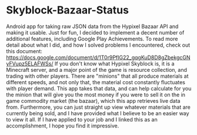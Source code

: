 # Skyblock-Bazaar-Status
Android app for taking raw JSON data from the Hypixel Bazaar API and making it usable.
Just for fun, I decided to implement a decent number of additional features, including Google Play Achievements.
To read more detail about what I did, and how I solved problems I encountered, check out this document:
https://docs.google.com/document/d/1T0r9PfIG22_gqgKuD8D8gZbekgcGNyFVupz5ELAFWSs/
If you don't know what Hypixel Skyblock is, it is a Minecraft server, and a major point of the game is
resource collection, and trading with other players.
There are "minions" that all produce materials at different speeds, and not only that, the material cost constantly
fluctuates with player demand.
This app takes that data, and can help calculate for you the minion that will give you the most money if you were to
sell it on the in game commodity market (the bazaar), which this app retrieves live data from.
Furthermore, you can just straight up view whatever materials that are currently being sold, and I have provided what
I believe to be an easier way to view it all.
If I have applied to your job and I linked this as an accomplishment, I hope you find it impressive.
